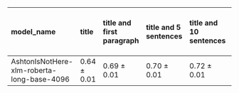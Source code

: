 | model_name                                 | title           | title and first paragraph   | title and 5 sentences   | title and 10 sentences   | title and first sentence each paragraph   | raw text            |
|:-------------------------------------------|:----------------|:----------------------------|:------------------------|:-------------------------|:------------------------------------------|:--------------------|
| AshtonIsNotHere-xlm-roberta-long-base-4096 | 0.64 $\pm$ 0.01 | 0.69 $\pm$ 0.01             | 0.70 $\pm$ 0.01         | 0.72 $\pm$ 0.01          | 0.73 $\pm$ 0.01                           | **0.75 $\pm$ 0.00** |